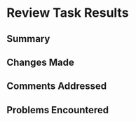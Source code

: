# Review Task Results

## Summary

## Changes Made

## Comments Addressed

## Problems Encountered

[//]: # "Document any unexpected issues that arose during task execution, how they were solved, or if they weren't solved, explain why."
